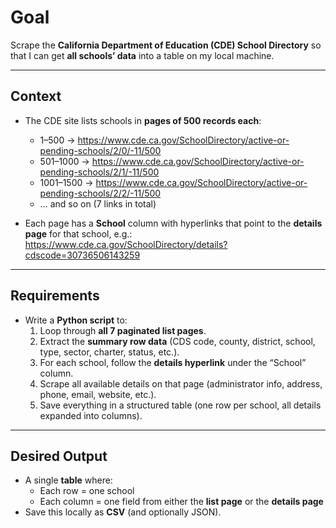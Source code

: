 # Goal

Scrape the **California Department of Education (CDE) School Directory** so that I can get **all schools’ data** into a table on my local machine.

---

## Context

- The CDE site lists schools in **pages of 500 records each**:
  - 1–500 → https://www.cde.ca.gov/SchoolDirectory/active-or-pending-schools/2/0/-11/500
  - 501–1000 → https://www.cde.ca.gov/SchoolDirectory/active-or-pending-schools/2/1/-11/500
  - 1001–1500 → https://www.cde.ca.gov/SchoolDirectory/active-or-pending-schools/2/2/-11/500
  - … and so on (7 links in total)

- Each page has a **School** column with hyperlinks that point to the **details page** for that school, e.g.:  
  https://www.cde.ca.gov/SchoolDirectory/details?cdscode=30736506143259

---

## Requirements

- Write a **Python script** to:
  1. Loop through **all 7 paginated list pages**.
  2. Extract the **summary row data** (CDS code, county, district, school, type, sector, charter, status, etc.).
  3. For each school, follow the **details hyperlink** under the “School” column.
  4. Scrape all available details on that page (administrator info, address, phone, email, website, etc.).
  5. Save everything in a structured table (one row per school, all details expanded into columns).

---

## Desired Output

- A single **table** where:
  - Each row = one school
  - Each column = one field from either the **list page** or the **details page**
- Save this locally as **CSV** (and optionally JSON).
